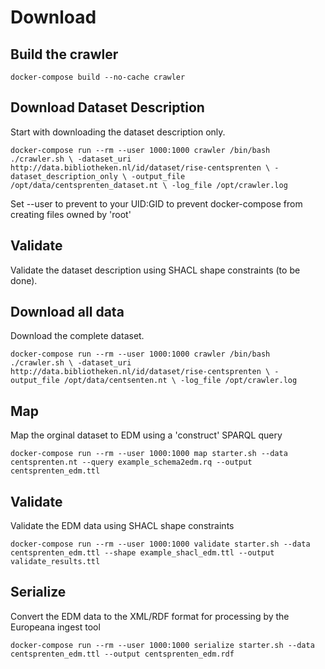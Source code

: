 Download
========

## Build the crawler

`docker-compose build --no-cache crawler`

## Download Dataset Description
Start with downloading the dataset description only.

`docker-compose run --rm --user 1000:1000 crawler /bin/bash ./crawler.sh \
  -dataset_uri http://data.bibliotheken.nl/id/dataset/rise-centsprenten \
  -dataset_description_only \
  -output_file /opt/data/centsprenten_dataset.nt \
  -log_file /opt/crawler.log`

Set --user to prevent to your UID:GID to prevent docker-compose from creating files owned by 'root'

## Validate
Validate the dataset description using SHACL shape constraints (to be done).

## Download all data
Download the complete dataset.

`docker-compose run --rm --user 1000:1000 crawler /bin/bash ./crawler.sh \
    -dataset_uri http://data.bibliotheken.nl/id/dataset/rise-centsprenten \
    -output_file /opt/data/centsenten.nt \
    -log_file /opt/crawler.log`

## Map
Map the orginal dataset to EDM using a 'construct' SPARQL query 

`docker-compose run --rm --user 1000:1000 map starter.sh --data centsprenten.nt --query example_schema2edm.rq --output centsprenten_edm.ttl`

## Validate
Validate the EDM data using SHACL shape constraints

`docker-compose run --rm --user 1000:1000 validate starter.sh --data centsprenten_edm.ttl --shape example_shacl_edm.ttl --output validate_results.ttl`

## Serialize
Convert the EDM data to the XML/RDF format for processing by the Europeana ingest tool

`docker-compose run --rm --user 1000:1000 serialize starter.sh --data centsprenten_edm.ttl --output centsprenten_edm.rdf`

